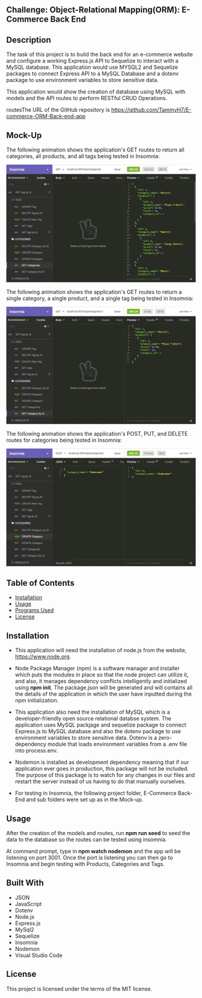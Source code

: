 ## Challenge: Object-Relational Mapping(ORM): E-Commerce Back End

## Description

The task of this project is to build the back end for an e-commerce website and configure a working Express.js API to Sequelize to interact with a MySQL database.  This application would use MYSQL2 and Sequelize packages to connect Express API to a MySQL Database and a dotenv package to use environment variables to store sensitive data.

This application would show the creation of database using MySQL with models and the API routes to perform RESTful CRUD Operations.  

routesThe URL of the GitHub repository is https://github.com/TammyH7/E-commerce-ORM-Back-end-app

## Mock-Up

The following animation shows the application's GET routes to return all categories, all products, and all tags being tested in Insomnia:


![In Insomnia, the user tests “GET tags,” “GET Categories,” and “GET All Products.”.](./Assets/13-orm-homework-demo-01.gif)

The following animation shows the application's GET routes to return a single category, a single product, and a single tag being tested in Insomnia:

![In Insomnia, the user tests “GET tag by id,” “GET Category by ID,” and “GET One Product.”](./Assets/13-orm-homework-demo-02.gif)

The following animation shows the application's POST, PUT, and DELETE routes for categories being tested in Insomnia:

![In Insomnia, the user tests “DELETE Category by ID,” “CREATE Category,” and “UPDATE Category.”](./Assets/13-orm-homework-demo-03.gif)


## Table of Contents

* [Installation](#installation)
* [Usage](#usage)
* [Programs Used](#programs-used)
* [License](#license)

## Installation

* This application will need the installation of node.js from the website, https://www.node.org.

* Node Package Manager (npm) is a software manager and installer which puts the modules in place so that the node project can utilize it, and also, it manages dependency 
  conflicts intelligently and initialized using <strong>npm init</strong>.  The package.json will be generated and will contains all the details of the application in which the user have inputted during the npm initialization.

* This application also need the installation of MySQL which is a developer-friendly open source relational databse system.  The application uses MySQL packjage and 
  sequelize package to connect Express.js to MySQL database and also the dotenv package to use environment variables to store sensitive data. Dotenv is a zero-dependency module that loads environment variables from a .env file into process.env.

* Nodemon is installed as development dependency meaning that if our application ever goes in production, this package will not be included. The purpose of this package is to watch for any changes in our files and restart the server instead of us having to do that manually ourselves.

* For testing in Insomnia, the following project folder, E-Commerce Back-End and sub folders were set up as in the Mock-up.

## Usage

After the creation of the models and routes, run <strong>npm run seed</strong> to seed the data to the database so the routes can be tested using insomnia.

At command prompt, type in <strong>npm watch nodemon</strong> and the app will be listening on port 3001. Once the port is listening you can then go to Insomnia and begin testing with Products, Categories and Tags.

## Built With

- JSON
- JavaScript
- Dotenv
- Node.js
- Express.js
- MySql2
- Sequelize
- Insomnia
- Nodemon
- Visual Studio Code

## License

This project is licensed under the terms of the MIT license.